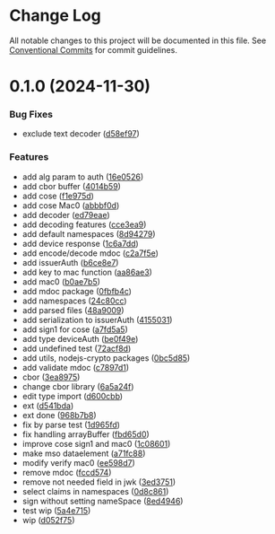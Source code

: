 # Change Log

All notable changes to this project will be documented in this file.
See [Conventional Commits](https://conventionalcommits.org) for commit guidelines.

# 0.1.0 (2024-11-30)


### Bug Fixes

* exclude text decoder ([d58ef97](https://github.com/lukasjhan/mdl-js/commit/d58ef9744414b31fd7a44f621c3037b154762328))


### Features

* add alg param to auth ([16e0526](https://github.com/lukasjhan/mdl-js/commit/16e0526ea60b26ad2a84c39da864ab65cd175f3e))
* add cbor buffer ([4014b59](https://github.com/lukasjhan/mdl-js/commit/4014b59552cc9e9358e87de4d45e5d92213629ed))
* add cose ([f1e975d](https://github.com/lukasjhan/mdl-js/commit/f1e975ddabdf0edf9c6de6aa546ba4db837ab020))
* add cose Mac0 ([abbbf0d](https://github.com/lukasjhan/mdl-js/commit/abbbf0d34abc5279d569b6547fd2888cf711b7f3))
* add decoder ([ed79eae](https://github.com/lukasjhan/mdl-js/commit/ed79eaec9aaeef4e384c2bde292e17382c033ff7))
* add decoding features ([cce3ea9](https://github.com/lukasjhan/mdl-js/commit/cce3ea91959e8a719ee6766dc2327fbfbc1cc5d0))
* add default namespaces ([8d94279](https://github.com/lukasjhan/mdl-js/commit/8d94279fcd834e6c0759cc62a1356680c1769128))
* add device response ([1c6a7dd](https://github.com/lukasjhan/mdl-js/commit/1c6a7dd3d3e7f5419ca41f3572e30af6c81b3b3f))
* add encode/decode mdoc ([c2a7f5e](https://github.com/lukasjhan/mdl-js/commit/c2a7f5e4d0a7049003686ca15b859c96137c589d))
* add issuerAuth ([b6ce8e7](https://github.com/lukasjhan/mdl-js/commit/b6ce8e75fd25921efca69a9737d6174876c64980))
* add key to mac function ([aa86ae3](https://github.com/lukasjhan/mdl-js/commit/aa86ae3cf87a8afd9c85c5abf501837fd84e818e))
* add mac0 ([b0ae7b5](https://github.com/lukasjhan/mdl-js/commit/b0ae7b53b412b98fe84df1b07b9e52d1f5b00d84))
* add mdoc package ([0fbfb4c](https://github.com/lukasjhan/mdl-js/commit/0fbfb4c5c7cc36eca7b9b4466d4904ba223e749f))
* add namespaces ([24c80cc](https://github.com/lukasjhan/mdl-js/commit/24c80cc6ca6b6c64273714e25b172ee3e19f56be))
* add parsed files ([48a9009](https://github.com/lukasjhan/mdl-js/commit/48a9009c2cb49466e7eecdac80cf54c06e77ce69))
* add serialization to issuerAuth ([4155031](https://github.com/lukasjhan/mdl-js/commit/41550319aa165dd897e82b0dd67ab10bd8153b2e))
* add sign1 for cose ([a7fd5a5](https://github.com/lukasjhan/mdl-js/commit/a7fd5a54d9e22acff11959e634080b4cf5266b88))
* add type deviceAuth ([be0f49e](https://github.com/lukasjhan/mdl-js/commit/be0f49ef7ff76a9d6ce00f44275477f439c0480e))
* add undefined test ([72acf8d](https://github.com/lukasjhan/mdl-js/commit/72acf8d0a7e312e34e9c39a9f18358e1a29bdc47))
* add utils, nodejs-crypto packages ([0bc5d85](https://github.com/lukasjhan/mdl-js/commit/0bc5d85c2b8d0427f8a4045db2a8b91dfc6d88e2))
* add validate mdoc ([c7897d1](https://github.com/lukasjhan/mdl-js/commit/c7897d175cb99661b86f4f297ce6c710a4548136))
* cbor ([3ea8975](https://github.com/lukasjhan/mdl-js/commit/3ea89758c4fb55b06a1445c86c9b9b5e4deec28e))
* change cbor library ([6a5a24f](https://github.com/lukasjhan/mdl-js/commit/6a5a24f3e83663d66d0330863bed7b5eeb5e42b0))
* edit type import ([d600cbb](https://github.com/lukasjhan/mdl-js/commit/d600cbbf5c5a5e334c4a0aefba6175eca361aebc))
* ext ([d541bda](https://github.com/lukasjhan/mdl-js/commit/d541bda976af628f5e3d8c6d24673ac67525dfb6))
* ext done ([968b7b8](https://github.com/lukasjhan/mdl-js/commit/968b7b857204dd6b13cc68b962bd73c35404036d))
* fix by parse test ([1d965fd](https://github.com/lukasjhan/mdl-js/commit/1d965fdb2b8b8831d266d232fdf9a914f6a53138))
* fix handling arrayBuffer ([fbd65d0](https://github.com/lukasjhan/mdl-js/commit/fbd65d03173096886c67771c1b448321913b1c00))
* improve cose sign1 and mac0 ([1c08601](https://github.com/lukasjhan/mdl-js/commit/1c08601e7c4d7c70d6b54c80803974b60b6f13c9))
* make mso dataelement ([a71fc88](https://github.com/lukasjhan/mdl-js/commit/a71fc88774808f7660601eff6eed34b677012018))
* modify verify mac0 ([ee598d7](https://github.com/lukasjhan/mdl-js/commit/ee598d76f08c400836a97ffa17aa1f5c4a635a63))
* remove mdoc ([fccd574](https://github.com/lukasjhan/mdl-js/commit/fccd5743eddf7f59713f318608cbf639884de812))
* remove not needed field in jwk ([3ed3751](https://github.com/lukasjhan/mdl-js/commit/3ed37511fe98112b16ca3920dbdc6da7b5d6e3e8))
* select claims in namespaces ([0d8c861](https://github.com/lukasjhan/mdl-js/commit/0d8c86184865f3a0a0ed548bf158eba91ee6f7c8))
* sign without setting nameSpace ([8ed4946](https://github.com/lukasjhan/mdl-js/commit/8ed49469da8ed014851186f611e91e246452a5a3))
* test wip ([5a4e715](https://github.com/lukasjhan/mdl-js/commit/5a4e71527a2bf553f4a8ed5110209c93db7695fc))
* wip ([d052f75](https://github.com/lukasjhan/mdl-js/commit/d052f75122c97d253b004a404ae7c7dec41d2a04))
